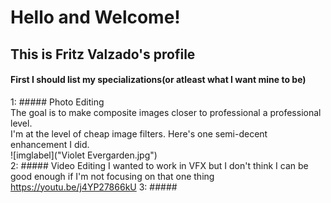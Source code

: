 # Hello and Welcome! 
## This is Fritz Valzado's profile


#### First I should list my specializations(or atleast what I want mine to be)
1: ##### Photo Editing  
The goal is to make composite images closer to professional a professional level.  
I'm at the level of cheap image filters.
Here's one semi-decent enhancement I did.  
![imglabel]("Violet Evergarden.jpg")  
2: ##### Video Editing
I wanted to work in VFX but I don't think I can be good enough if I'm not focusing on that one thing
https://youtu.be/j4YP27866kU
3: ##### 
